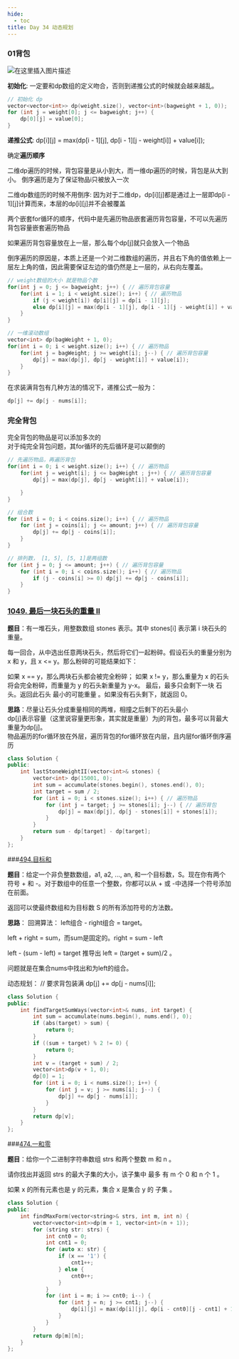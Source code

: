 ```yaml
---
hide:
  - toc
title: Day 34 动态规划
---
```

### 01背包

![在这里插入图片描述](https://img-blog.csdnimg.cn/6f55926d33894fe5a28b43f155616f6e.png)


**初始化**: 一定要和dp数组的定义吻合，否则到递推公式的时候就会越来越乱。

```cpp
// 初始化 dp
vector<vector<int>> dp(weight.size(), vector<int>(bagweight + 1, 0));
for (int j = weight[0]; j <= bagweight; j++) {
    dp[0][j] = value[0];
}
```

**递推公式**: dp[i][j] = max(dp[i - 1][j], dp[i - 1][j - weight[i]] + value[i]);

确定**遍历顺序**

二维dp遍历的时候，背包容量是从小到大，而一维dp遍历的时候，背包是从大到小。
倒序遍历是为了保证物品i只被放入一次

二维dp数组历的时候不用倒序: 因为对于二维dp，dp[i][j]都是通过上一层即dp[i - 1][j]计算而来，本层的dp[i][j]并不会被覆盖

两个嵌套for循环的顺序，代码中是先遍历物品嵌套遍历背包容量，不可以先遍历背包容量嵌套遍历物品

如果遍历背包容量放在上一层，那么每个dp[j]就只会放入一个物品

倒序遍历的原因是，本质上还是一个对二维数组的遍历，并且右下角的值依赖上一层左上角的值，因此需要保证左边的值仍然是上一层的，从右向左覆盖。

```cpp
// weight数组的大小 就是物品个数
for(int j = 0; j <= bagweight; j++) { // 遍历背包容量
    for(int i = 1; i < weight.size(); i++) { // 遍历物品
        if (j < weight[i]) dp[i][j] = dp[i - 1][j];
        else dp[i][j] = max(dp[i - 1][j], dp[i - 1][j - weight[i]] + value[i]);
    }
}

// 一维滚动数组
vector<int> dp(bagWeight + 1, 0);
for(int i = 0; i < weight.size(); i++) { // 遍历物品
    for(int j = bagWeight; j >= weight[i]; j--) { // 遍历背包容量
        dp[j] = max(dp[j], dp[j - weight[i]] + value[i]);
    }
}
```

在求装满背包有几种方法的情况下，递推公式一般为：
```cpp
dp[j] += dp[j - nums[i]];
```

### 完全背包
完全背包的物品是可以添加多次的 <br>
对于纯完全背包问题，其for循环的先后循环是可以颠倒的

```cpp
// 先遍历物品，再遍历背包
for(int i = 0; i < weight.size(); i++) { // 遍历物品
    for(int j = weight[i]; j <= bagWeight ; j++) { // 遍历背包容量
        dp[j] = max(dp[j], dp[j - weight[i]] + value[i]);

    }
}

// 组合数
for (int i = 0; i < coins.size(); i++) { // 遍历物品
    for (int j = coins[i]; j <= amount; j++) { // 遍历背包容量
        dp[j] += dp[j - coins[i]];
    }
}

// 排列数， [1, 5], [5, 1]是两组数
for (int j = 0; j <= amount; j++) { // 遍历背包容量
    for (int i = 0; i < coins.size(); i++) { // 遍历物品
        if (j - coins[i] >= 0) dp[j] += dp[j - coins[i]];
    }
}
```

### [1049. 最后一块石头的重量 II](https://leetcode.cn/problems/last-stone-weight-ii/)

**题目**：有一堆石头，用整数数组 stones 表示。其中 stones[i] 表示第 i 块石头的重量。

每一回合，从中选出任意两块石头，然后将它们一起粉碎。假设石头的重量分别为 x 和 y，且 x <= y。那么粉碎的可能结果如下：

如果 x == y，那么两块石头都会被完全粉碎；
如果 x != y，那么重量为 x 的石头将会完全粉碎，而重量为 y 的石头新重量为 y-x。
最后，最多只会剩下一块 石头。返回此石头 最小的可能重量 。如果没有石头剩下，就返回 0。

**思路**：尽量让石头分成重量相同的两堆，相撞之后剩下的石头最小<br>
dp[j]表示容量（这里说容量更形象，其实就是重量）为j的背包，最多可以背最大重量为dp[j]。<br>
物品遍历的for循环放在外层，遍历背包的for循环放在内层，且内层for循环倒序遍历

```cpp
class Solution {
public:
    int lastStoneWeightII(vector<int>& stones) {
        vector<int> dp(15001, 0);
        int sum = accumulate(stones.begin(), stones.end(), 0);
        int target = sum / 2;
        for (int i = 0; i < stones.size(); i++) { // 遍历物品
            for (int j = target; j >= stones[i]; j--) { // 遍历背包
                dp[j] = max(dp[j], dp[j - stones[i]] + stones[i]);
            }
        }
        return sum - dp[target] - dp[target];
    }
};
```

###[494.目标和](https://leetcode.cn/problems/target-sum/)

**题目**：给定一个非负整数数组，a1, a2, ..., an, 和一个目标数，S。现在你有两个符号 + 和 -。对于数组中的任意一个整数，你都可以从 + 或 -中选择一个符号添加在前面。

返回可以使最终数组和为目标数 S 的所有添加符号的方法数。

**思路**：
回溯算法：
left组合 - right组合 = target。

left + right = sum，而sum是固定的。right = sum - left

left - (sum - left) = target 推导出 left = (target + sum)/2 。

问题就是在集合nums中找出和为left的组合。

动态规划：
// 要求背包装满
dp[j] += dp[j - nums[i]];

```cpp
class Solution {
public:
    int findTargetSumWays(vector<int>& nums, int target) {
        int sum = accumulate(nums.begin(), nums.end(), 0);
        if (abs(target) > sum) {
            return 0;
        }
        if ((sum + target) % 2 != 0) {
            return 0;
        }
        int v = (target + sum) / 2;
        vector<int>dp(v + 1, 0);
        dp[0] = 1;
        for (int i = 0; i < nums.size(); i++) {
            for (int j = v; j >= nums[i]; j--) {
                dp[j] += dp[j - nums[i]];
            }
        }
        return dp[v];
    }
};
```
###[474.一和零](https://leetcode.cn/problems/ones-and-zeroes/)

**题目**：给你一个二进制字符串数组 strs 和两个整数 m 和 n 。

请你找出并返回 strs 的最大子集的大小，该子集中 最多 有 m 个 0 和 n 个 1 。

如果 x 的所有元素也是 y 的元素，集合 x 是集合 y 的 子集 。

```cpp
class Solution {
public:
    int findMaxForm(vector<string>& strs, int m, int n) {
        vector<vector<int>>dp(m + 1, vector<int>(n + 1));
        for (string str: strs) {
            int cnt0 = 0;
            int cnt1 = 0;
            for (auto x: str) {
                if (x == '1') {
                    cnt1++;
                } else {
                    cnt0++;
                }
            }
            for (int i = m; i >= cnt0; i--) {
                for (int j = n; j >= cnt1; j--) {
                    dp[i][j] = max(dp[i][j], dp[i - cnt0][j - cnt1] + 1);
                }
            }
        }
        return dp[m][n];
    }
};
```

